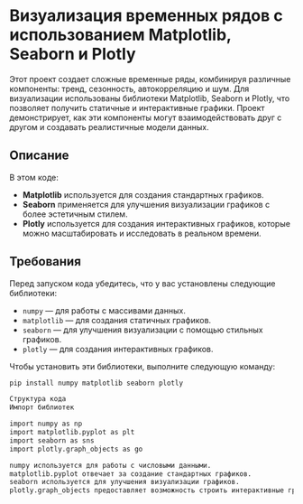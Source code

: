 # Визуализация временных рядов с использованием Matplotlib, Seaborn и Plotly

Этот проект создает сложные временные ряды, комбинируя различные компоненты: тренд, сезонность, автокорреляцию и шум. Для визуализации использованы библиотеки Matplotlib, Seaborn и Plotly, что позволяет получить статичные и интерактивные графики. Проект демонстрирует, как эти компоненты могут взаимодействовать друг с другом и создавать реалистичные модели данных.

## Описание

В этом коде:
- **Matplotlib** используется для создания стандартных графиков.
- **Seaborn** применяется для улучшения визуализации графиков с более эстетичным стилем.
- **Plotly** используется для создания интерактивных графиков, которые можно масштабировать и исследовать в реальном времени.

## Требования

Перед запуском кода убедитесь, что у вас установлены следующие библиотеки:

- `numpy` — для работы с массивами данных.
- `matplotlib` — для создания статичных графиков.
- `seaborn` — для улучшения визуализации с помощью стильных графиков.
- `plotly` — для создания интерактивных графиков.

Чтобы установить эти библиотеки, выполните следующую команду:

```bash
pip install numpy matplotlib seaborn plotly

Структура кода
Импорт библиотек

import numpy as np
import matplotlib.pyplot as plt
import seaborn as sns
import plotly.graph_objects as go

numpy используется для работы с числовыми данными.
matplotlib.pyplot отвечает за создание стандартных графиков.
seaborn используется для улучшения визуализации графиков.
plotly.graph_objects предоставляет возможность строить интерактивные графики.

